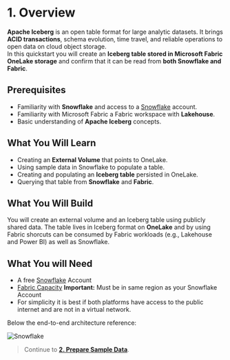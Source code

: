 # 1. Overview

**Apache Iceberg** is an open table format for large analytic datasets. It brings **ACID transactions**, schema evolution, time travel, and reliable operations to open data on cloud object storage.  
In this quickstart you will create an **Iceberg table stored in Microsoft Fabric OneLake storage** and confirm that it can be read from **both Snowflake and Fabric**.

## Prerequisites
- Familiarity with **Snowflake** and access to a [Snowflake](https://signup.snowflake.com/?_fsi=4LjRcWEw) account.
- Familiarity with Microsoft Fabric a Fabric workspace with **Lakehouse**.
- Basic understanding of **Apache Iceberg** concepts.

## What You Will Learn
- Creating an **External Volume** that points to OneLake.
- Using sample data in Snowflake to populate a table.
- Creating and populating an **Iceberg table** persisted in OneLake.
- Querying that table from **Snowflake** and **Fabric**.

## What You Will Build
You will create an external volume and an Iceberg table using publicly shared data. The table lives in Iceberg format on **OneLake** and by using Fabric shorcuts can be consumed by Fabric workloads (e.g., Lakehouse and Power BI) as well as Snowflake.

## What You will Need
- A free [Snowflake](https://signup.snowflake.com/?_fsi=4LjRcWEw) Account
- [Fabric Capacity](https://learn.microsoft.com/en-us/fabric/fundamentals/fabric-trial?_fsi=4LjRcWEw) **Important:** Must be in same region as your Snowflake Account
- For simplicity it is best if both platforms have access to the public internet and are not in a virtual network.

Below the end-to-end architecture reference:

![Snowflake](/img/snowflake_1.png)


> Continue to **[2. Prepare Sample Data](02-prepare-sample-data.md)**.
